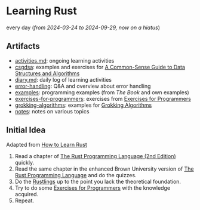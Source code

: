 # Learning Rust

every day (_from 2024-03-24 to 2024-09-29, now on a hiatus_)

## Artifacts

- [activities.md](activities.md): ongoing learning activities
- [csgdsa](csgdsa/): examples and exercises for [A Common-Sense Guide to Data
  Structures and
  Algorithms](https://pragprog.com/titles/jwdsal2/a-common-sense-guide-to-data-structures-and-algorithms-second-edition/)
- [diary.md](diary.md): daily log of learning activities
- [error-handling](error-handling/): Q&A and overview about error handling
- [examples](examples/): programming examples (from _The Book_ and own examples)
- [exercises-for-programmers](exercises-for-programmers/): exercises from
  [Exercises for Programmers](https://pragprog.com/titles/bhwb/exercises-for-programmers/)
- [grokking-algorithms](grokking-algorithms/): examples for [Grokking
  Algorithms](https://www.manning.com/books/grokking-algorithms)
- [notes](notes/): notes on various topics

## Initial Idea

Adapted from [How to Learn Rust](https://www.youtube.com/watch?v=2hXNd6x9sZs)

1. Read a chapter of [The Rust Programming Language (2nd
   Edition)](https://nostarch.com/rust-programming-language-2nd-edition)
   quickly.
2. Read the same chapter in the enhanced Brown University version of [The Rust
   Programming Language](https://rust-book.cs.brown.edu/title-page.html) and do
   the quizzes.
3. Do the [Rustlings](https://github.com/rust-lang/rustlings) up to the point
   you lack the theoretical foundation.
4. Try to do some [Exercises for
   Programmers](https://pragprog.com/titles/bhwb/exercises-for-programmers/)
   with the knowledge acquired.
5. Repeat.
